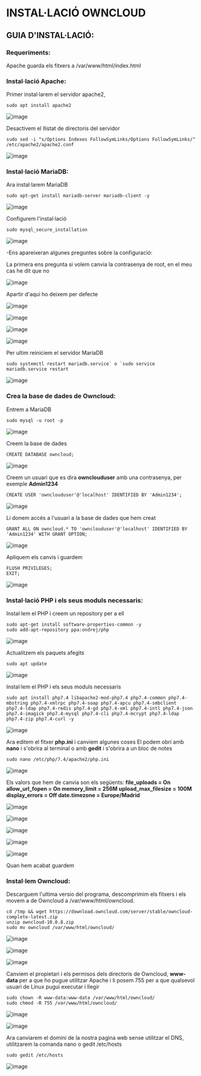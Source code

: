# INSTAL·LACIÓ OWNCLOUD

## GUIA D'INSTAL·LACIÓ:

### Requeriments:

Apache guarda els fitxers a /var/www/html/index.html




### Instal·lació Apache:

Primer instal·larem el servidor apache2,  
```
sudo apt install apache2
``` 
![image](https://user-images.githubusercontent.com/114162276/193051859-7183fa9d-60d3-4589-9db1-35c3f4d5920d.png)

Desactivem el llistat de directoris del servidor
``` 
sudo sed -i "s/Options Indexes FollowSymLinks/Options FollowSymLinks/" /etc/apache2/apache2.conf
```
![image](https://user-images.githubusercontent.com/114162276/193052841-762c07f8-a820-488d-9852-c6335c7022d2.png)

### Instal·lació MariaDB:

Ara instal·larem MariaDB
``` 
sudo apt-get install mariadb-server mariadb-client -y
```
![image](https://user-images.githubusercontent.com/114162276/193053539-2ab81ddb-6994-4e45-a010-4c1256e29931.png)

Configurem l'instal·lació
``` 
sudo mysql_secure_installation
```
![image](https://user-images.githubusercontent.com/114162276/193054185-d0026f1f-7d4a-498b-a129-84f903e12d52.png)

-Ens apareixeran algunes preguntes sobre la configuració:

La primera ens pregunta si volem canvia la contrasenya de root, en el meu cas he dit que no

![image](https://user-images.githubusercontent.com/114162276/193055901-67325471-f961-441b-a4a5-8f31a000157a.png)

Apartir d'aqui ho deixem per defecte

![image](https://user-images.githubusercontent.com/114162276/193056460-ffd86a0a-a0c4-44dc-9b5e-98f2b5d9ee1a.png)

![image](https://user-images.githubusercontent.com/114162276/193056622-252964c3-0d17-4e71-a153-205dded19d6a.png)

![image](https://user-images.githubusercontent.com/114162276/193056696-032bf200-1522-45ed-a323-7beb8536b433.png)

![image](https://user-images.githubusercontent.com/114162276/193056759-42a07753-1eb6-4d76-8e2a-7d30b03426d2.png)

Per ultim reiniciem el servidor MariaDB
``` 
sudo systemctl restart mariadb.service` o `sudo service mariadb.service restart

```
![image](https://user-images.githubusercontent.com/114162276/193057371-5693cc58-1d32-444b-9426-126c3d590932.png)

### Crea la base de dades de Owncloud:

Entrem a MariaDB
``` 
sudo mysql -u root -p

```
![image](https://user-images.githubusercontent.com/114162276/193058491-0964049d-4dbd-471a-bf72-214a66a263f7.png)

Creem la base de dades
``` 
CREATE DATABASE owncloud;
```
![image](https://user-images.githubusercontent.com/114162276/193059063-606c3313-5396-4dd7-9a7c-3584214eae88.png)

Creem un usuari que es dira **ownclouduser** amb una contrasenya, per exemple **Admin1234**
``` 
CREATE USER 'ownclouduser'@'localhost' IDENTIFIED BY 'Admin1234';

```
![image](https://user-images.githubusercontent.com/114162276/193059746-d776374b-28a6-43d5-a228-539d99ec3983.png)

Li donem accés a l'usuari a la base de dades que hem creat
``` 
GRANT ALL ON owncloud.* TO 'ownclouduser'@'localhost' IDENTIFIED BY 'Admin1234' WITH GRANT OPTION;
```
![image](https://user-images.githubusercontent.com/114162276/193060087-22bf7bd7-8a43-4122-ad7a-5e43918bd69a.png)

Apliquem els canvis i guardem
``` 
FLUSH PRIVILEGES;
EXIT;
```
![image](https://user-images.githubusercontent.com/114162276/193060420-0bec8a4a-1367-488f-ba89-d81a1cb35811.png)

### Instal·lació PHP i els seus moduls necessaris:

Instal·lem el PHP i creem un repository per a ell
``` 
sudo apt-get install software-properties-common -y
sudo add-apt-repository ppa:ondrej/php

```
![image](https://user-images.githubusercontent.com/114162276/193062168-fac83f67-b6c5-48f9-bebe-6b7dfd600281.png)

Actualitzem els paquets afegits
``` 
sudo apt update
```
![image](https://user-images.githubusercontent.com/114162276/193062589-67286fd5-7590-40f0-be44-6f3542267107.png)

Instal·lem el PHP i els seus moduls necessaris
``` 
sudo apt install php7.4 libapache2-mod-php7.4 php7.4-common php7.4-mbstring php7.4-xmlrpc php7.4-soap php7.4-apcu php7.4-smbclient php7.4-ldap php7.4-redis php7.4-gd php7.4-xml php7.4-intl php7.4-json php7.4-imagick php7.4-mysql php7.4-cli php7.4-mcrypt php7.4-ldap php7.4-zip php7.4-curl -y
```
![image](https://user-images.githubusercontent.com/114162276/193063242-9f4ff3f6-3a59-4fea-b226-c700806bb8bd.png)

Ara editem el fitxer **php.ini** i canviem algunes coses
El podem obri amb **nano** i s'obrira al terminal o amb **gedit** i s'obrira a un bloc de notes
``` 
sudo nano /etc/php/7.4/apache2/php.ini
```
![image](https://user-images.githubusercontent.com/114162276/193064158-54c39484-7d15-442f-a497-02432053b7d0.png)

Els valors que hem de canvia son els següents:
**file_uploads = On allow_url_fopen = On memory_limit = 256M upload_max_filesize = 100M display_errors = Off date.timezone = Europe/Madrid**

![image](https://user-images.githubusercontent.com/114162276/193064739-71f6c78d-aeab-42e6-943f-e1328e83a2b8.png)

![image](https://user-images.githubusercontent.com/114162276/193064987-56b8fe59-e1c0-4171-be1f-4b51f8b1ae1e.png)

![image](https://user-images.githubusercontent.com/114162276/193065132-eeed8f8d-f924-43a0-a1fc-5d345d7458f0.png)

![image](https://user-images.githubusercontent.com/114162276/193065270-78d601b6-b6d8-4c33-957e-214600e095c2.png)

![image](https://user-images.githubusercontent.com/114162276/193066569-3f560bbc-fb8a-4dd1-ab74-f11410a853b4.png)

Quan hem acabat guardem

### Instal·lem Owncloud:

Descarguem l'ultima versio del programa, descomprimim els fitxers i els movem a de Owncloud a /var/www/html/owncloud.
``` 
cd /tmp && wget https://download.owncloud.com/server/stable/owncloud-complete-latest.zip
unzip owncloud-10.0.8.zip
sudo mv owncloud /var/www/html/owncloud/

```
![image](https://user-images.githubusercontent.com/114162276/193067653-596691f7-a861-4b88-9d8a-2a46c51b9ce9.png)

![image](https://user-images.githubusercontent.com/114162276/193067730-78dd00f8-0545-4bae-8582-3ab8a113d5b9.png)

![image](https://user-images.githubusercontent.com/114162276/193067839-91ba07a8-b0d2-4cf3-a06d-2e0a8fb9d23a.png)

Canviem el propietari i els permisos dels directoris de Owncloud, **www-data** per a que ho pugue utilitzar Apache i li posem 755 per a que qualsevol usuari de Linux pugui executar i llegir
``` 
sudo chown -R www-data:www-data /var/www/html/owncloud/
sudo chmod -R 755 /var/www/html/owncloud/
```
![image](https://user-images.githubusercontent.com/114162276/193068703-7b1541bc-60c0-42db-ada2-4f0032bb1dc0.png)

![image](https://user-images.githubusercontent.com/114162276/193068795-385a69ab-fdc4-49f3-8f40-1b1f8507d050.png)

Ara canviarem el domini de la nostra pagina web sense utilitzar el DNS, utilitzarem la comanda nano o gedit /etc/hosts
```
sudo gedit /etc/hosts
```
![image](https://user-images.githubusercontent.com/114162276/194344192-e4bd13eb-8eb9-4f30-93ac-c37ecae6f992.png)



















